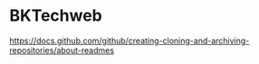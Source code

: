 # BKTechweb
https://docs.github.com/github/creating-cloning-and-archiving-repositories/about-readmes
